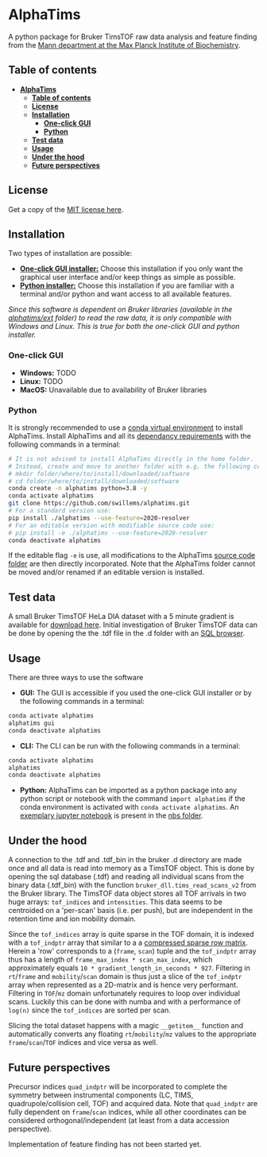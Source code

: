 # AlphaTims

A python package for Bruker TimsTOF raw data analysis and feature finding from the [Mann department at the Max Planck Institute of Biochemistry](https://www.biochem.mpg.de/mann).

## Table of contents

* [**AlphaTims**](#alphatims)
  * [**Table of contents**](#table-of-contents)
  * [**License**](#license)
  * [**Installation**](#installation)
     * [**One-click GUI**](#one-click-gui)
     * [**Python**](#python)
  * [**Test data**](#test-data)
  * [**Usage**](#usage)
  * [**Under the hood**](#under-the-hood)
  * [**Future perspectives**](#future-perspectives)

## License

Get a copy of the [MIT license here](LICENSE.txt).

## Installation

Two types of installation are possible:

* [**One-click GUI installer:**](#one-click-gui) Choose this installation if you only want the graphical user interface and/or keep things as simple as possible.
* [**Python installer:**](#python) Choose this installation if you are familiar with a terminal and/or python and want access to all available features.

*Since this software is dependent on Bruker libraries (available in the [alphatims/ext](alphatims/ext) folder) to read the raw data, it is only compatible with Windows and Linux. This is true for both the one-click GUI and python installer.*

### One-click GUI

* **Windows:** TODO
* **Linux:** TODO
* **MacOS:** Unavailable due to availability of Bruker libraries

### Python

It is strongly recommended to use a [conda virtual environment](https://docs.conda.io/en/latest/) to install AlphaTims. Install AlphaTims and all its [dependancy requirements](requirements.txt) with the following commands in a terminal:

```bash
# It is not advised to install AlphaTims directly in the home folder.
# Instead, create and move to another folder with e.g. the following commands:
# mkdir folder/where/to/install/downloaded/software
# cd folder/where/to/install/downloaded/software
conda create -n alphatims python=3.8 -y
conda activate alphatims
git clone https://github.com/swillems/alphatims.git
# For a standard version use:
pip install ./alphatims --use-feature=2020-resolver
# For an editable version with modifiable source code use:
# pip install -e ./alphatims --use-feature=2020-resolver
conda deactivate alphatims
```

If the editable flag `-e` is use, all modifications to the AlphaTims [source code folder](alphatims) are then directly incorporated. Note that the AlphaTims folder cannot be moved and/or renamed if an editable version is installed.

## Test data

A small Bruker TimsTOF HeLa DIA dataset with a 5 minute gradient is available for [download here](https://datashare.biochem.mpg.de/s/DyIenLA2SLDz2sc). Initial investigation of Bruker TimsTOF data can be done by opening the the .tdf file in the .d folder with an [SQL browser](https://sqlitebrowser.org/).

## Usage

There are three ways to use the software

* **GUI:** The GUI is accessible if you used the one-click GUI installer or by the following commands in a terminal:
```bash
conda activate alphatims
alphatims gui
conda deactivate alphatims
```
* **CLI:** The CLI can be run with the following commands in a terminal:
```bash
conda activate alphatims
alphatims
conda deactivate alphatims
```
* **Python:** AlphaTims can be imported as a python package into any python script or notebook with the command `import alphatims` if the conda environment is activated with `conda activate alphatims`. An [exemplary jupyter notebook](nbs/example_analysis.ipynb) is present in the [nbs folder](nbs).

## Under the hood

A connection to the .tdf and .tdf_bin in the bruker .d directory are made once and all data is read into memory as a TimsTOF object. This is done by opening the sql database (.tdf) and reading all individual scans from the binary data (.tdf_bin) with the function `bruker_dll.tims_read_scans_v2` from the Bruker library. The TimsTOF data object stores all TOF arrivals in two huge arrays: `tof_indices` and `intensities`. This data seems to be centroided on a 'per-scan' basis (i.e. per push), but are independent in the retention time and ion mobility domain.

Since the `tof_indices` array is quite sparse in the TOF domain, it is indexed with a `tof_indptr` array that similar to a a [compressed sparse row matrix](https://en.wikipedia.org/wiki/Sparse_matrix#Compressed_sparse_row_%28CSR,_CRS_or_Yale_format%29). Herein a 'row' corresponds to a (`frame`, `scan`) tuple and the `tof_indptr` array thus has a length of `frame_max_index * scan_max_index`, which approximately equals `10 * gradient_length_in_seconds * 927`. Filtering in `rt`/`frame` and `mobility`/`scan` domain is thus just a slice of the `tof_indptr` array when represented as a 2D-matrix and is hence very performant. Filtering in `TOF`/`mz` domain unfortunately requires to loop over individual scans. Luckily this can be done with numba and with a performance of `log(n)` since the `tof_indices` are sorted per scan.

Slicing the total dataset happens with a magic `__getitem__` function and automatically converts any floating `rt`/`mobility`/`mz` values to the appropriate `frame`/`scan`/`TOF` indices and vice versa as well.

## Future perspectives

Precursor indices `quad_indptr` will be incorporated to complete the symmetry between instrumental components (LC, TIMS, quadrupole/collision cell, TOF) and acquired data. Note that `quad_indptr` are fully dependent on `frame`/`scan` indices, while all other coordinates can be considered orthogonal/independent (at least from a data accession perspective).

Implementation of feature finding has not been started yet.
